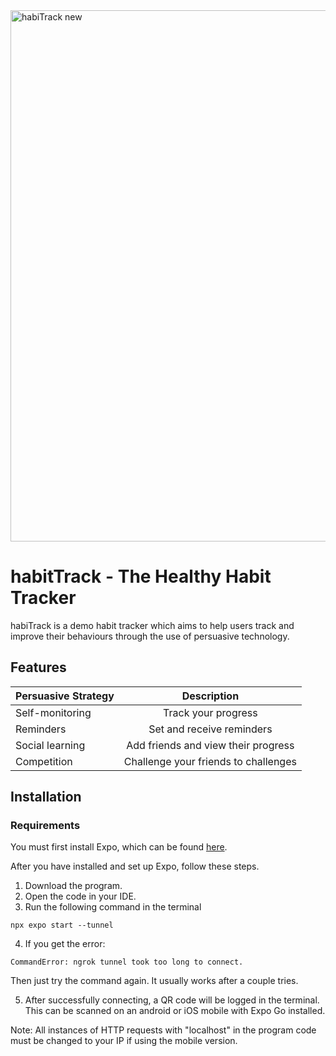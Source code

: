 <img width="850" alt="habiTrack new" src="https://github.com/user-attachments/assets/deedd3a0-250b-476e-9fe2-51ab56e11561">

# habitTrack - The Healthy Habit Tracker


habiTrack is a demo habit tracker which aims to help users track and improve their behaviours through the use of persuasive technology.

## Features

| Persuasive Strategy  | Description |
| -------------   |:-------------:|
| Self-monitoring | Track your progress|
| Reminders       | Set and receive reminders|
| Social learning | Add friends and view their progress |
| Competition     | Challenge your friends to challenges|

## Installation

### Requirements
You must first install Expo, which can be found [here](https://docs.expo.dev/get-started/create-a-project/).

After you have installed and set up Expo, follow these steps.

1. Download the program.
2. Open the code in your  IDE.
3. Run the following command in the terminal 
```
npx expo start --tunnel 

```
4. If you get the error:
```
CommandError: ngrok tunnel took too long to connect.
```
Then just try the command again. It usually works after a couple tries.

5. After successfully connecting, a QR code will be logged in the terminal. This can be scanned on an android or iOS mobile with Expo Go installed. 

Note: All instances of HTTP requests with "localhost" in the program code must be changed to your IP if using the mobile version.





